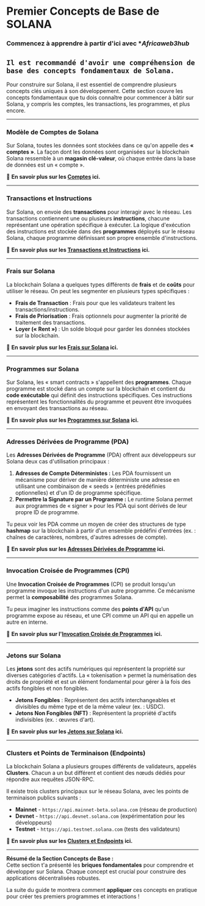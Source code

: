 # Premier Concepts de Base de SOLANA

### Commencez à apprendre à partir d'ici avec **Africaweb3hub*

## `Il est recommandé d'avoir une compréhension de base des concepts fondamentaux de Solana.`

Pour construire sur Solana, il est essentiel de comprendre plusieurs concepts clés uniques à son développement. Cette section couvre les concepts fondamentaux que tu dois connaître pour commencer à bâtir sur Solana, y compris les comptes, les transactions, les programmes, et plus encore.  

---

### **Modèle de Comptes de Solana**  
Sur Solana, toutes les données sont stockées dans ce qu'on appelle des **« comptes »**. La façon dont les données sont organisées sur la blockchain Solana ressemble à un **magasin clé-valeur**, où chaque entrée dans la base de données est un « compte ».  

📖 **En savoir plus sur les [Comptes](lien-vers-la-page-comptes) ici.**  

---

### **Transactions et Instructions**  
Sur Solana, on envoie des **transactions** pour interagir avec le réseau. Les transactions contiennent une ou plusieurs **instructions**, chacune représentant une opération spécifique à exécuter. La logique d'exécution des instructions est stockée dans des **programmes** déployés sur le réseau Solana, chaque programme définissant son propre ensemble d'instructions.  

📖 **En savoir plus sur les [Transactions et Instructions](lien-vers-la-page-transactions) ici.**  

---

### **Frais sur Solana**  
La blockchain Solana a quelques types différents de **frais** et de **coûts** pour utiliser le réseau. On peut les segmenter en plusieurs types spécifiques :  

- **Frais de Transaction** : Frais pour que les validateurs traitent les transactions/instructions.  
- **Frais de Priorisation** : Frais optionnels pour augmenter la priorité de traitement des transactions.  
- **Loyer (« Rent »)** : Un solde bloqué pour garder les données stockées sur la blockchain.  

📖 **En savoir plus sur les [Frais sur Solana](lien-vers-la-page-frais) ici.**  

---

### **Programmes sur Solana**  
Sur Solana, les « smart contracts » s'appellent des **programmes**. Chaque programme est stocké dans un compte sur la blockchain et contient du **code exécutable** qui définit des instructions spécifiques. Ces instructions représentent les fonctionnalités du programme et peuvent être invoquées en envoyant des transactions au réseau.  

📖 **En savoir plus sur les [Programmes sur Solana](lien-vers-la-page-programmes) ici.**  

---

### **Adresses Dérivées de Programme (PDA)**  
Les **Adresses Dérivées de Programme** (PDA) offrent aux développeurs sur Solana deux cas d'utilisation principaux :  

1.  **Adresses de Compte Déterministes :** Les PDA fournissent un mécanisme pour dériver de manière déterministe une adresse en utilisant une combinaison de « seeds » (entrées prédéfinies optionnelles) et d'un ID de programme spécifique.  
2.  **Permettre la Signature par un Programme :** Le runtime Solana permet aux programmes de « signer » pour les PDA qui sont dérivés de leur propre ID de programme.  

Tu peux voir les PDA comme un moyen de créer des structures de type **hashmap** sur la blockchain à partir d'un ensemble prédéfini d'entrées (ex. : chaînes de caractères, nombres, d'autres adresses de compte).  

📖 **En savoir plus sur les [Adresses Dérivées de Programme](lien-vers-la-page-pda) ici.**  

---

### **Invocation Croisée de Programmes (CPI)**  
Une **Invocation Croisée de Programmes** (CPI) se produit lorsqu'un programme invoque les instructions d'un autre programme. Ce mécanisme permet la **composabilité** des programmes Solana.  

Tu peux imaginer les instructions comme des **points d'API** qu'un programme expose au réseau, et une CPI comme un API qui en appelle un autre en interne.  

📖 **En savoir plus sur l'[Invocation Croisée de Programmes](lien-vers-la-page-cpi) ici.**  

---

### **Jetons sur Solana**  
Les **jetons** sont des actifs numériques qui représentent la propriété sur diverses catégories d'actifs. La « tokenisation » permet la numérisation des droits de propriété et est un élément fondamental pour gérer à la fois des actifs fongibles et non fongibles.  

- **Jetons Fongibles** : Représentent des actifs interchangeables et divisibles du même type et de la même valeur (ex. : USDC).  
- **Jetons Non Fongibles (NFT)** : Représentent la propriété d'actifs indivisibles (ex. : œuvres d'art).  

📖 **En savoir plus sur les [Jetons sur Solana](lien-vers-la-page-jets) ici.**  

---

### **Clusters et Points de Terminaison (Endpoints)**  
La blockchain Solana a plusieurs groupes différents de validateurs, appelés **Clusters**. Chacun a un but différent et contient des nœuds dédiés pour répondre aux requêtes JSON-RPC.  

Il existe trois clusters principaux sur le réseau Solana, avec les points de terminaison publics suivants :  

- **Mainnet** - `https://api.mainnet-beta.solana.com` (réseau de production)  
- **Devnet** - `https://api.devnet.solana.com` (expérimentation pour les développeurs)  
- **Testnet** - `https://api.testnet.solana.com` (tests des validateurs)  

📖 **En savoir plus sur les [Clusters et Endpoints](lien-vers-la-page-clusters) ici.**  

---

**Résumé de la Section Concepts de Base :**  
Cette section t'a présenté les **briques fondamentales** pour comprendre et développer sur Solana. Chaque concept est crucial pour construire des applications décentralisées robustes.  

La suite du guide te montrera comment **appliquer** ces concepts en pratique pour créer tes premiers programmes et interactions !
